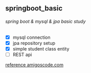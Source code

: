 ## springboot_basic
###### spring boot & mysql & jpa basic study

- [x] mysql connection
- [x] jpa repository setup
- [x] simple student class entity
- [ ] REST api

[reference amigoscode.com](https://amigoscode.com/p/spring-boot)